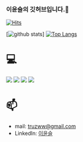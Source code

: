 ### 이윤슬의 깃허브입니다.👋

[![Hits](https://hits.seeyoufarm.com/api/count/incr/badge.svg?url=https%3A%2F%2Fgithub.com%2F941-life)](https://hits.seeyoufarm.com)
<!--

- 🔭 I’m currently working on ...
- 🌱 I’m currently learning ...
- 👯 I’m looking to collaborate on ...
- 🤔 I’m looking for help with ...
- 💬 Ask me about ...
- 📫 How to reach me: ...
- 😄 Pronouns: ...
- ⚡ Fun fact: ...
-->

[![github stats](https://github-readme-stats.vercel.app/api?username=941-life&show_icons=true&hide_border=true)]
[![Top Langs](https://github-readme-stats.vercel.app/api/top-langs/?username=941-life&layout=compact)](https://github.com/941-life)

# 💻
<a href="" target="_blank"><img src="https://img.shields.io/badge/Android-3DDC84?style=flat-square&logo=Android&logoColor=white"/></a>
<a href="" target="_blank"><img src="https://img.shields.io/badge/Flutter-02569B?style=flat-square&logo=flutter&logoColor=white"/></a>
<a href="" target="_blank"><img src="https://img.shields.io/badge/C-00599C?style=flat-square&logo=c&logoColor=white"/></a>
<a href="" target="_blank"><img src="https://img.shields.io/badge/JavaScript-F7DF1E?style=flat-square&logo=JavaScript&logoColor=white"/></a>
# 📫

- mail: truzww@gmail.com
- LinkedIn: [이윤슬](https://www.linkedin.com/in/%EC%9C%A4%EC%8A%AC-%EC%9D%B4-619955301/?utm_source=share&utm_campaign=share_via&utm_content=profile&utm_medium=ios_app)
